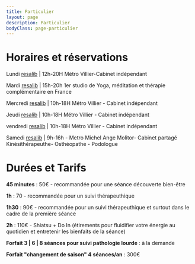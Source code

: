 ```yaml
---
title: Particulier
layout: page
description: Particulier
bodyClass: page-particulier
---
```


# Horaires et réservations

Lundi [resalib](www.resalib.fr) \| 12h-20H Métro Villier-Cabinet indépendant 

Mardi [resalib](www.resalib.fr) \| 15h-20h 1er studio de Yoga, méditation et thérapie complémentaire en France 

Mercredi [resalib](www.resalib.fr) \| 10h-18H Métro Villier - Cabinet indépendant 

Jeudi [resalib](www.resalib.fr) \| 10h-18H Métro Villier - Cabinet indépendant 

vendredi [resalib](www.resalib.fr) \| 10h-18H Métro Villier - Cabinet indépendant 

Samedi [resalib](www.resalib.fr) \| 9h-16h - Metro Michel Ange Molitor- Cabinet partagé Kinésithérapeuthe- Osthéopathe - Podologue 

# Durées et Tarifs

 **45 minutes** : 50€ - recommandée pour une séance découverte bien-être

 **1h** : 70 - recommandée pour un suivi thérapeuthique

 **1h30** : 90€ - recommandée pour un suivi thérapeuthique et surtout dans le cadre de la première séance

 **2h** : 110€ - Shiatsu + Do In (étirements pour fluidifier votre énergie au quotidien et entretenir les bienfaits de la séance)

 **Forfait 3 \| 6 \| 8 séances pour suivi pathologie lourde** : à la demande 

 **Forfait "changement de saison" 4 séances/an** : 300€
